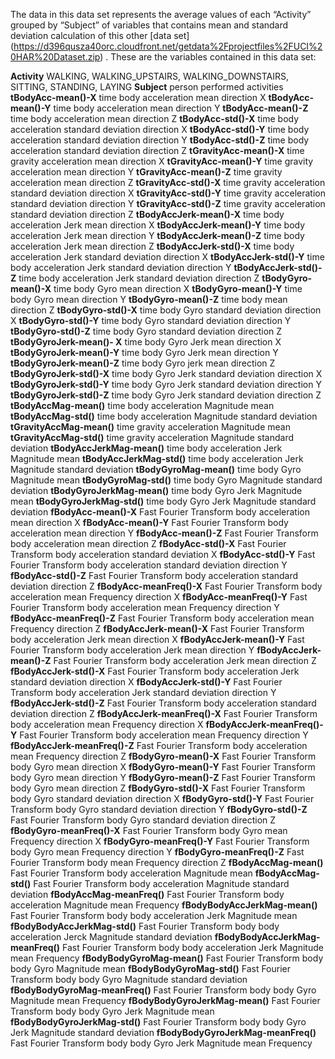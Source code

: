The data in this data set represents the average values of each “Activity” grouped by “Subject” of variables that contains mean and standard deviation calculation of this other [data set] (https://d396qusza40orc.cloudfront.net/getdata%2Fprojectfiles%2FUCI%20HAR%20Dataset.zip) .
These are the variables contained in this data set:

**Activity** WALKING, WALKING_UPSTAIRS, WALKING_DOWNSTAIRS, SITTING, STANDING, LAYING
**Subject** person performed activities
**tBodyAcc-mean()-X** time body acceleration mean direction X
**tBodyAcc-mean()-Y** time body acceleration mean direction Y
**tBodyAcc-mean()-Z** time body acceleration mean direction Z
**tBodyAcc-std()-X** time body acceleration standard deviation direction X
**tBodyAcc-std()-Y** time body acceleration standard deviation direction Y
**tBodyAcc-std()-Z** time body acceleration standard deviation direction Z
**tGravityAcc-mean()-X** time gravity acceleration mean direction X
**tGravityAcc-mean()-Y** time gravity acceleration mean direction Y
**tGravityAcc-mean()-Z** time gravity acceleration mean direction Z
**tGravityAcc-std()-X** time gravity acceleration standard deviation direction X
**tGravityAcc-std()-Y** time gravity acceleration standard deviation direction Y
**tGravityAcc-std()-Z** time gravity acceleration standard deviation direction Z
**tBodyAccJerk-mean()-X** time body acceleration Jerk mean direction X
**tBodyAccJerk-mean()-Y** time body acceleration Jerk mean direction Y
**tBodyAccJerk-mean()-Z** time body acceleration Jerk mean direction Z
**tBodyAccJerk-std()-X** time body acceleration Jerk standard deviation direction X
**tBodyAccJerk-std()-Y** time body acceleration Jerk standard deviation direction Y
**tBodyAccJerk-std()-Z** time body  acceleration Jerk standard deviation direction Z
**tBodyGyro-mean()-X** time body Gyro mean direction X
**tBodyGyro-mean()-Y** time body  Gyro mean direction Y
**tBodyGyro-mean()-Z** time body mean direction Z
**tBodyGyro-std()-X** time body Gyro standard deviation direction X
**tBodyGyro-std()-Y** time body Gyro standard deviation direction Y
**tBodyGyro-std()-Z** time body Gyro standard deviation direction Z
**tBodyGyroJerk-mean()- X** time body Gyro Jerk mean direction X
**tBodyGyroJerk-mean()-Y** time body Gyro Jerk mean direction Y
**tBodyGyroJerk-mean()-Z** time body Gyro jerk mean direction Z
**tBodyGyroJerk-std()-X** time body  Gyro Jerk standard deviation direction X
**tBodyGyroJerk-std()-Y** time body Gyro Jerk standard deviation direction Y
**tBodyGyroJerk-std()-Z** time body Gyro Jerk standard deviation direction Z
**tBodyAccMag-mean()** time body acceleration Magnitude mean
**tBodyAccMag-std()** time body acceleration Magnitude standard deviation
**tGravityAccMag-mean()** time  gravity acceleration Magnitude mean
**tGravityAccMag-std()** time gravity acceleration Magnitude standard deviation
**tBodyAccJerkMag-mean()** time body acceleration Jerk Magnitude mean
**tBodyAccJerkMag-std()** time body acceleration Jerk Magnitude standard deviation
**tBodyGyroMag-mean()** time body Gyro Magnitude mean
**tBodyGyroMag-std()** time body Gyro Magnitude standard deviation
**tBodyGyroJerkMag-mean()** time body Gyro Jerk Magnitude mean
**tBodyGyroJerkMag-std()** time body Gyro Jerk Magnitude standard deviation
**fBodyAcc-mean()-X** Fast Fourier Transform body acceleration mean direction X
**fBodyAcc-mean()-Y** Fast Fourier Transform body acceleration mean direction Y
**fBodyAcc-mean()-Z** Fast Fourier Transform body acceleration mean direction Z
**fBodyAcc-std()-X** Fast Fourier Transform body acceleration standard deviation X
**fBodyAcc-std()-Y** Fast Fourier Transform body acceleration standard deviation direction Y
**fBodyAcc-std()-Z** Fast Fourier Transform body acceleration standard deviation direction Z
**fBodyAcc-meanFreq()-X** Fast Fourier Transform body acceleration mean Frequency direction X
**fBodyAcc-meanFreq()-Y** Fast Fourier Transform body acceleration mean Frequency direction Y
**fBodyAcc-meanFreq()-Z** Fast Fourier Transform body acceleration mean Frequency direction Z
**fBodyAccJerk-mean()-X** Fast Fourier Transform body acceleration Jerk mean direction X
**fBodyAccJerk-mean()-Y** Fast Fourier Transform body acceleration Jerk mean direction Y
**fBodyAccJerk-mean()-Z** Fast Fourier Transform body acceleration Jerk mean direction Z
**fBodyAccJerk-std()-X** Fast Fourier Transform body acceleration Jerk standard deviation direction X
**fBodyAccJerk-std()-Y** Fast Fourier Transform body acceleration Jerk standard deviation direction Y
**fBodyAccJerk-std()-Z** Fast Fourier Transform body acceleration standard deviation direction Z
**fBodyAccJerk-meanFreq()-X** Fast Fourier Transform body acceleration mean Frequency direction X
**fBodyAccJerk-meanFreq()-Y** Fast Fourier Transform body acceleration mean Frequency direction Y
**fBodyAccJerk-meanFreq()-Z** Fast Fourier Transform body acceleration mean Frequency direction Z
**fBodyGyro-mean()-X** Fast Fourier Transform body Gyro mean direction X
**fBodyGyro-mean()-Y** Fast Fourier Transform body Gyro mean direction Y
**fBodyGyro-mean()-Z** Fast Fourier Transform body Gyro mean direction Z
**fBodyGyro-std()-X** Fast Fourier Transform body Gyro standard deviation direction X
**fBodyGyro-std()-Y** Fast Fourier Transform body Gyro standard deviation direction Y
**fBodyGyro-std()-Z** Fast Fourier Transform body Gyro standard deviation direction Z
**fBodyGyro-meanFreq()-X** Fast Fourier Transform body Gyro mean Frequency direction X
**fBodyGyro-meanFreq()-Y** Fast Fourier Transform body Gyro mean Frequency direction Y
**fBodyGyro-meanFreq()-Z** Fast Fourier Transform body mean Frequency direction Z
**fBodyAccMag-mean()** Fast Fourier Transform body acceleration Magnitude mean
**fBodyAccMag-std()** Fast Fourier Transform body acceleration Magnitude standard deviation
**fBodyAccMag-meanFreq()** Fast Fourier Transform body acceleration Magnitude mean Frequency 
**fBodyBodyAccJerkMag-mean()** Fast Fourier Transform body body acceleration Jerk Magnitude mean
**fBodyBodyAccJerkMag-std()** Fast Fourier Transform body body acceleration Jerck Magnitude standard deviation 
**fBodyBodyAccJerkMag-meanFreq()** Fast Fourier Transform body body acceleration Jerk Magnitude mean Frequency
**fBodyBodyGyroMag-mean()** Fast Fourier Transform body body Gyro Magnitude mean
**fBodyBodyGyroMag-std()** Fast Fourier Transform body body Gyro Magnitude standard deviation
**fBodyBodyGyroMag-meanFreq()** Fast Fourier Transform body body Gyro Magnitude mean Frequency
**fBodyBodyGyroJerkMag-mean()** Fast Fourier Transform body body Gyro Jerk Magnitude mean
**fBodyBodyGyroJerkMag-std()** Fast Fourier Transform body body Gyro Jerk Magnitude standard deviation
**fBodyBodyGyroJerkMag-meanFreq()** Fast Fourier Transform body body Gyro Jerk Magnitude mean Frequency
